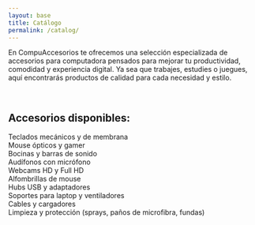 ```yaml
---
layout: base
title: Catálogo
permalink: /catalog/
---
```


En CompuAccesorios te ofrecemos una selección especializada de accesorios para computadora pensados para mejorar tu productividad, comodidad y experiencia digital. Ya sea que trabajes, estudies o juegues, aquí encontrarás productos de calidad para cada necesidad y estilo.

<br><h2>Accesorios disponibles:</h2>
Teclados mecánicos y de membrana<br>
Mouse ópticos y gamer<br>
Bocinas y barras de sonido<br>
Audífonos con micrófono<br>
Webcams HD y Full HD<br>
Alfombrillas de mouse<br>
Hubs USB y adaptadores<br>
Soportes para laptop y ventiladores<br>
Cables y cargadores<br>
Limpieza y protección (sprays, paños de microfibra, fundas)<br>
